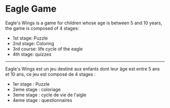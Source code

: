 Eagle Game
=====

Eagle's Wings is a game for children whose age is between 5 and 10 years, the game is composed of 4 stages:

* 1st stage: Puzzle
* 2nd stage: Coloring
* 3rd course: life cycle of the eagle
* 4th stage: quizzes

----------------------------------------------------------------------------------------------------------------------

Eagle's Wings est un jeu destiné aux enfants dont leur âge est entre 5 ans et 10 ans, ce jeu est composé de 4 stages :

* 1er stage : Puzzle 
* 2eme stage : coloriage
* 3eme stage : cycle de vie de l'aigle 
* 4eme stage : questionnaires
